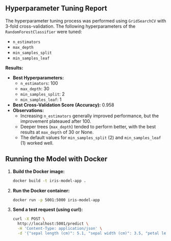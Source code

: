 ## Hyperparameter Tuning Report

The hyperparameter tuning process was performed using `GridSearchCV` with 3-fold cross-validation. The following hyperparameters of the `RandomForestClassifier` were tuned:

- `n_estimators`
- `max_depth`
- `min_samples_split`
- `min_samples_leaf`

**Results:**

- **Best Hyperparameters:**
    - `n_estimators`: 100
    - `max_depth`: 30
    - `min_samples_split`: 2
    - `min_samples_leaf`: 1
- **Best Cross-Validation Score (Accuracy):** 0.958
- **Observations:**
    - Increasing `n_estimators` generally improved performance, but the improvement plateaued after 100.
    - Deeper trees (`max_depth`) tended to perform better, with the best results at `max_depth` of 30 or None.
    - The default values for `min_samples_split` (2) and `min_samples_leaf` (1) worked well.
    
    
## Running the Model with Docker

1.  **Build the Docker image:**
    ```bash
    docker build -t iris-model-app .
    ```
2.  **Run the Docker container:**
    ```bash
    docker run -p 5001:5000 iris-model-app
    ```
3.  **Send a test request (using curl):**
    ```bash
    curl -X POST \
      http://localhost:5001/predict \
      -H 'Content-Type: application/json' \
      -d '{"sepal length (cm)": 5.1, "sepal width (cm)": 3.5, "petal length (cm)": 1.4, "petal width (cm)": 0.2}'
    ```
 
